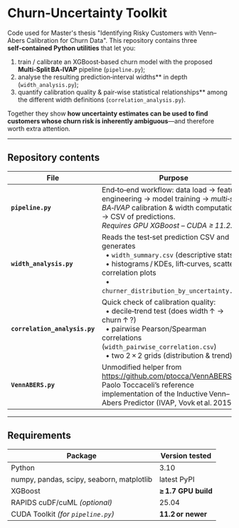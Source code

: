 # Churn‑Uncertainty Toolkit

Code used for Master's thesis "Identifying Risky Customers with Venn–Abers Calibration for Churn Data". This repository contains three **self‑contained Python utilities** that let you:

1. train / calibrate an XGBoost‑based churn model with the proposed **Multi‑Split BA‑IVAP** pipeline (`pipeline.py`);
2. analyse the resulting prediction‑interval widths** in depth (`width_analysis.py`);
3. quantify calibration quality & pair‑wise statistical relationships** among the different width definitions (`correlation_analysis.py`).

Together they show **how uncertainty estimates can be used to find customers whose churn risk is inherently ambiguous**—and therefore worth extra attention.



---
## Repository contents
| File | Purpose |
|------|---------|
| **`pipeline.py`** | End‑to‑end workflow: data load → feature engineering → model training → *multi‑split BA‑IVAP* calibration & width computation → CSV of predictions.<br/>*Requires GPU XGBoost – CUDA ≥ 11.2.* |
| **`width_analysis.py`** | Reads the test‑set prediction CSV and generates<br/>  • `width_summary.csv` (descriptive stats)<br/>  • histograms / KDEs, lift‑curves, scatter & correlation plots<br/>  • `churner_distribution_by_uncertainty.csv`. |
| **`correlation_analysis.py`** | Quick check of calibration quality:<br/>  • decile‑trend test (does width ↑ → churn ↑ ?)<br/>  • pairwise Pearson/Spearman correlations (`width_pairwise_correlation.csv`)<br/>  • two 2 × 2 grids (distribution & trend). |
| **`VennABERS.py`** | Unmodified helper from <https://github.com/ptocca/VennABERS> – Paolo Toccaceli’s reference implementation of the Inductive Venn–Abers Predictor (IVAP, Vovk et al. 2015). |

---

## Requirements
| Package | Version tested |
|---------|----------------|
| Python  | 3.10 |
| numpy, pandas, scipy, seaborn, matplotlib | latest PyPI |
| XGBoost | **≥ 1.7 GPU build** |
| RAPIDS cuDF/cuML *(optional)* | 25.04 |
| CUDA Toolkit *(for `pipeline.py`)* | **11.2 or newer** |


